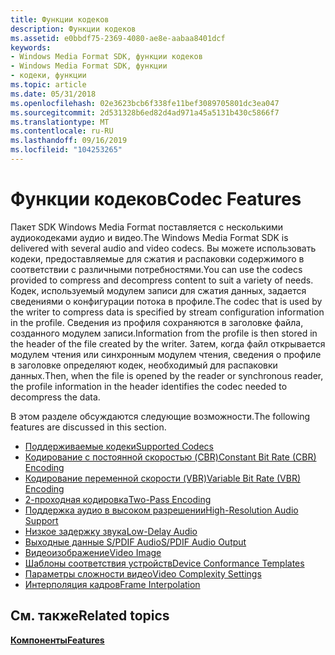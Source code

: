 ```yaml
---
title: Функции кодеков
description: Функции кодеков
ms.assetid: e0bbdf75-2369-4080-ae8e-aabaa8401dcf
keywords:
- Windows Media Format SDK, функции кодеков
- Windows Media Format SDK, функции
- кодеки, функции
ms.topic: article
ms.date: 05/31/2018
ms.openlocfilehash: 02e3623bcb6f338fe11bef3089705801dc3ea047
ms.sourcegitcommit: 2d531328b6ed82d4ad971a45a5131b430c5866f7
ms.translationtype: MT
ms.contentlocale: ru-RU
ms.lasthandoff: 09/16/2019
ms.locfileid: "104253265"
---
```

# <a name="codec-features"></a><span data-ttu-id="394e8-106">Функции кодеков</span><span class="sxs-lookup"><span data-stu-id="394e8-106">Codec Features</span></span>

<span data-ttu-id="394e8-107">Пакет SDK Windows Media Format поставляется с несколькими аудиокодеками аудио и видео.</span><span class="sxs-lookup"><span data-stu-id="394e8-107">The Windows Media Format SDK is delivered with several audio and video codecs.</span></span> <span data-ttu-id="394e8-108">Вы можете использовать кодеки, предоставляемые для сжатия и распаковки содержимого в соответствии с различными потребностями.</span><span class="sxs-lookup"><span data-stu-id="394e8-108">You can use the codecs provided to compress and decompress content to suit a variety of needs.</span></span> <span data-ttu-id="394e8-109">Кодек, используемый модулем записи для сжатия данных, задается сведениями о конфигурации потока в профиле.</span><span class="sxs-lookup"><span data-stu-id="394e8-109">The codec that is used by the writer to compress data is specified by stream configuration information in the profile.</span></span> <span data-ttu-id="394e8-110">Сведения из профиля сохраняются в заголовке файла, созданного модулем записи.</span><span class="sxs-lookup"><span data-stu-id="394e8-110">Information from the profile is then stored in the header of the file created by the writer.</span></span> <span data-ttu-id="394e8-111">Затем, когда файл открывается модулем чтения или синхронным модулем чтения, сведения о профиле в заголовке определяют кодек, необходимый для распаковки данных.</span><span class="sxs-lookup"><span data-stu-id="394e8-111">Then, when the file is opened by the reader or synchronous reader, the profile information in the header identifies the codec needed to decompress the data.</span></span>

<span data-ttu-id="394e8-112">В этом разделе обсуждаются следующие возможности.</span><span class="sxs-lookup"><span data-stu-id="394e8-112">The following features are discussed in this section.</span></span>

-   [<span data-ttu-id="394e8-113">Поддерживаемые кодеки</span><span class="sxs-lookup"><span data-stu-id="394e8-113">Supported Codecs</span></span>](supported-codecs.md)
-   [<span data-ttu-id="394e8-114">Кодирование с постоянной скоростью (CBR)</span><span class="sxs-lookup"><span data-stu-id="394e8-114">Constant Bit Rate (CBR) Encoding</span></span>](constant-bit-rate--cbr--encoding.md)
-   [<span data-ttu-id="394e8-115">Кодирование переменной скорости (VBR)</span><span class="sxs-lookup"><span data-stu-id="394e8-115">Variable Bit Rate (VBR) Encoding</span></span>](variable-bit-rate--vbr--encoding.md)
-   [<span data-ttu-id="394e8-116">2-проходная кодировка</span><span class="sxs-lookup"><span data-stu-id="394e8-116">Two-Pass Encoding</span></span>](two-pass-encoding.md)
-   [<span data-ttu-id="394e8-117">Поддержка аудио в высоком разрешении</span><span class="sxs-lookup"><span data-stu-id="394e8-117">High-Resolution Audio Support</span></span>](high-resolution-audio-support.md)
-   [<span data-ttu-id="394e8-118">Низкое задержку звука</span><span class="sxs-lookup"><span data-stu-id="394e8-118">Low-Delay Audio</span></span>](low-delay-audio.md)
-   [<span data-ttu-id="394e8-119">Выходные данные S/PDIF Audio</span><span class="sxs-lookup"><span data-stu-id="394e8-119">S/PDIF Audio Output</span></span>](s-pdif-audio-output.md)
-   [<span data-ttu-id="394e8-120">Видеоизображение</span><span class="sxs-lookup"><span data-stu-id="394e8-120">Video Image</span></span>](video-image.md)
-   [<span data-ttu-id="394e8-121">Шаблоны соответствия устройств</span><span class="sxs-lookup"><span data-stu-id="394e8-121">Device Conformance Templates</span></span>](device-conformance-templates.md)
-   [<span data-ttu-id="394e8-122">Параметры сложности видео</span><span class="sxs-lookup"><span data-stu-id="394e8-122">Video Complexity Settings</span></span>](video-complexity-settings.md)
-   [<span data-ttu-id="394e8-123">Интерполяция кадров</span><span class="sxs-lookup"><span data-stu-id="394e8-123">Frame Interpolation</span></span>](frame-interpolation.md)

## <a name="related-topics"></a><span data-ttu-id="394e8-124">См. также</span><span class="sxs-lookup"><span data-stu-id="394e8-124">Related topics</span></span>

<dl> <dt>

[<span data-ttu-id="394e8-125">**Компоненты**</span><span class="sxs-lookup"><span data-stu-id="394e8-125">**Features**</span></span>](features.md)
</dt> </dl>

 

 





